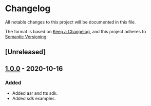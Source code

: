 # Changelog

All notable changes to this project will be documented in this file.

The format is based on [Keep a Changelog](https://keepachangelog.com/en/1.0.0/),
and this project adheres to [Semantic Versioning](https://semver.org/spec/v2.0.0.html).

## [Unreleased]

## [1.0.0] - 2020-10-16

### Added

- Added asr and tts sdk.
- Added sdk examples.

[1.0.0]: https://github.com/TencentCloud/tencentcloud-speech-sdk-go/releases/tag/1.0.0
